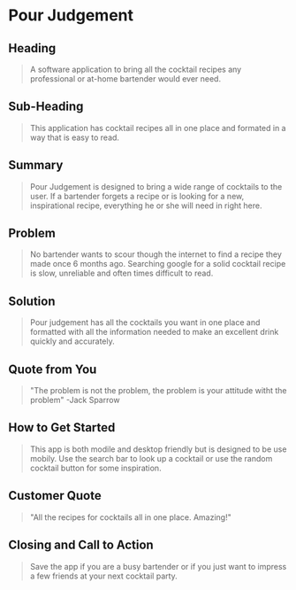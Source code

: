 # Pour Judgement #

<!--
> This material was originally posted [here](http://www.quora.com/What-is-Amazons-approach-to-product-development-and-product-management). It is reproduced here for posterities sake.

There is an approach called "working backwards" that is widely used at Amazon. They work backwards from the customer, rather than starting with an idea for a product and trying to bolt customers onto it. While working backwards can be applied to any specific product decision, using this approach is especially important when developing new products or features.

For new initiatives a product manager typically starts by writing an internal press release announcing the finished product. The target audience for the press release is the new/updated product's customers, which can be retail customers or internal users of a tool or technology. Internal press releases are centered around the customer problem, how current solutions (internal or external) fail, and how the new product will blow away existing solutions.

If the benefits listed don't sound very interesting or exciting to customers, then perhaps they're not (and shouldn't be built). Instead, the product manager should keep iterating on the press release until they've come up with benefits that actually sound like benefits. Iterating on a press release is a lot less expensive than iterating on the product itself (and quicker!).

If the press release is more than a page and a half, it is probably too long. Keep it simple. 3-4 sentences for most paragraphs. Cut out the fat. Don't make it into a spec. You can accompany the press release with a FAQ that answers all of the other business or execution questions so the press release can stay focused on what the customer gets. My rule of thumb is that if the press release is hard to write, then the product is probably going to suck. Keep working at it until the outline for each paragraph flows.

Oh, and I also like to write press-releases in what I call "Oprah-speak" for mainstream consumer products. Imagine you're sitting on Oprah's couch and have just explained the product to her, and then you listen as she explains it to her audience. That's "Oprah-speak", not "Geek-speak".

Once the project moves into development, the press release can be used as a touchstone; a guiding light. The product team can ask themselves, "Are we building what is in the press release?" If they find they're spending time building things that aren't in the press release (overbuilding), they need to ask themselves why. This keeps product development focused on achieving the customer benefits and not building extraneous stuff that takes longer to build, takes resources to maintain, and doesn't provide real customer benefit (at least not enough to warrant inclusion in the press release).
 -->

## Heading ##
  > A software application to bring all the cocktail recipes any professional or at-home bartender would ever need.

## Sub-Heading ##
  > This application has cocktail recipes all in one place and formated in a way that is easy to read.

## Summary ##
  > Pour Judgement is designed to bring a wide range of cocktails to the user. If a bartender forgets a recipe or is looking for a new, inspirational recipe, everything he or she will need in right here.

## Problem ##
  > No bartender wants to scour though the internet to find a recipe they made once 6 months ago. Searching google for a solid cocktail recipe is slow, unreliable and often times difficult to read.

## Solution ##
  > Pour judgement has all the cocktails you want in one place and formatted with all the information needed to make an excellent drink quickly and accurately.

## Quote from You ##
  > "The problem is not the problem, the problem is your attitude witht the problem" -Jack Sparrow

## How to Get Started ##
  > This app is both modile and desktop friendly but is designed to be use mobily. Use the search bar to look up a cocktail or use the random cocktail button for some inspiration.

## Customer Quote ##
  > "All the recipes for cocktails all in one place. Amazing!"

## Closing and Call to Action ##
  > Save the app if you are a busy bartender or if you just want to impress a few friends at your next cocktail party.
